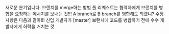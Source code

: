 새로운 분기입니다.
브랜치를 merge하는 방법
풀 리퀘스트는 협력자에게 브랜치를 병합을 요청하는 메시지를
보내는 것!!!
A branch로 B branch를 병합해도 되겠니?
수정사항은 다음과 같아!!!
신입 개발자가 [master] 브랜치에 코드를 병합하기 전에
수수 개발자에게 허락을 거치는 것